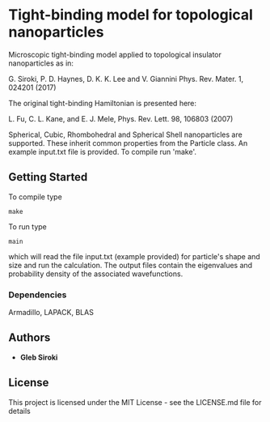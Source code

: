 # Tight-binding model for topological nanoparticles

Microscopic tight-binding model applied to topological insulator nanoparticles as in:

G. Siroki, P. D. Haynes, D. K. K. Lee and V. Giannini Phys. Rev. Mater. 1, 024201 (2017)

The original tight-binding Hamiltonian is presented here:

L. Fu, C. L. Kane, and E. J. Mele, Phys. Rev. Lett. 98, 106803 (2007)

Spherical, Cubic, Rhombohedral and Spherical Shell nanoparticles are supported. These inherit common properties 
from the Particle class. An example input.txt file is provided. To compile run 'make'. 

## Getting Started
To compile type
```
make
```
To run type 
``` 
main
```
which will read the file input.txt (example provided) for particle's shape and size and run the calculation.
The output files contain the eigenvalues and probability density of the associated wavefunctions.
### Dependencies

Armadillo, LAPACK, BLAS

## Authors

* **Gleb Siroki**

## License

This project is licensed under the MIT License - see the LICENSE.md file for details
